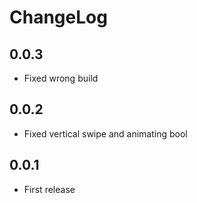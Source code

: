 # ChangeLog

## 0.0.3
- Fixed wrong build

## 0.0.2
- Fixed vertical swipe and animating bool

## 0.0.1
- First release
